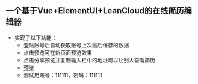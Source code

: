 ## 一个基于Vue+ElementUI+LeanCloud的在线简历编辑器
- 实现了以下功能：
  - 登陆账号后自动获取账号上次最后保存的数据
  - 点击预览可在新页面预览效果
  - 点击分享预览并复制输入栏中的地址可以让别人查看简历
  - [预览](https://mfsnt.github.io/resume_editor/dist/index.html)
  - 测试用账号：111111，密码：111111
